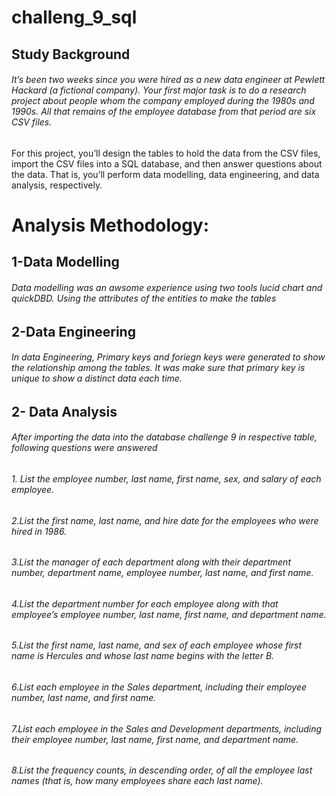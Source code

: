 # challeng_9_sql
## Study Background

###### It’s been two weeks since you were hired as a new data engineer at Pewlett Hackard (a fictional company). Your first major task is to do a research project about people whom the company employed during the 1980s and 1990s. All that remains of the employee database from that period are six CSV files.
For this project, you’ll design the tables to hold the data from the CSV files, import the CSV files into a SQL database, and then answer questions about the data. That is, you’ll perform data modelling, data engineering, and data analysis, respectively.

# Analysis Methodology:

## 1-Data Modelling 


###### Data modelling was an awsome experience using two tools lucid chart and quickDBD. Using the attributes of the entities to make the tables 


## 2-Data Engineering


###### In data Engineering,  Primary keys and foriegn keys were generated to show the relationship among the tables. It was make sure that primary key is unique to show a distinct data each time.


## 2- Data Analysis

###### After importing the data into the database challenge 9 in respective table, following questions were answered
###### 1. List the employee number, last name, first name, sex, and salary of each employee.
###### 2.List the first name, last name, and hire date for the employees who were hired in 1986.
###### 3.List the manager of each department along with their department number, department name, employee number, last name, and first name.
###### 4.List the department number for each employee along with that employee’s employee number, last name, first name, and department name.
###### 5.List the first name, last name, and sex of each employee whose first name is Hercules and whose last name begins with the letter B.
###### 6.List each employee in the Sales department, including their employee number, last name, and first name.
###### 7.List each employee in the Sales and Development departments, including their employee number, last name, first name, and department name.
###### 8.List the frequency counts, in descending order, of all the employee last names (that is, how many employees share each last name).
